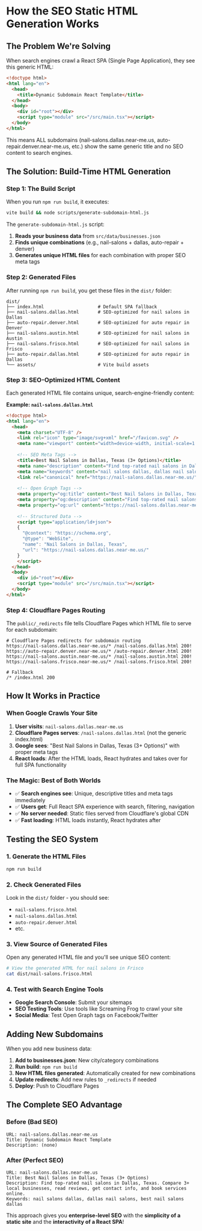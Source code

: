 # How the SEO Static HTML Generation Works

## The Problem We're Solving

When search engines crawl a React SPA (Single Page Application), they see this generic HTML:

```html
<!doctype html>
<html lang="en">
  <head>
    <title>Dynamic Subdomain React Template</title>
  </head>
  <body>
    <div id="root"></div>
    <script type="module" src="/src/main.tsx"></script>
  </body>
</html>
```

This means ALL subdomains (nail-salons.dallas.near-me.us, auto-repair.denver.near-me.us, etc.) show the same generic title and no SEO content to search engines.

## The Solution: Build-Time HTML Generation

### Step 1: The Build Script

When you run `npm run build`, it executes:
```bash
vite build && node scripts/generate-subdomain-html.js
```

The `generate-subdomain-html.js` script:

1. **Reads your business data** from `src/data/businesses.json`
2. **Finds unique combinations** (e.g., nail-salons + dallas, auto-repair + denver)
3. **Generates unique HTML files** for each combination with proper SEO meta tags

### Step 2: Generated Files

After running `npm run build`, you get these files in the `dist/` folder:

```
dist/
├── index.html                    # Default SPA fallback
├── nail-salons.dallas.html       # SEO-optimized for nail salons in Dallas
├── auto-repair.denver.html       # SEO-optimized for auto repair in Denver
├── nail-salons.austin.html       # SEO-optimized for nail salons in Austin
├── nail-salons.frisco.html       # SEO-optimized for nail salons in Frisco
├── auto-repair.dallas.html       # SEO-optimized for auto repair in Dallas
└── assets/                       # Vite build assets
```

### Step 3: SEO-Optimized HTML Content

Each generated HTML file contains unique, search-engine-friendly content:

**Example: `nail-salons.dallas.html`**
```html
<!doctype html>
<html lang="en">
  <head>
    <meta charset="UTF-8" />
    <link rel="icon" type="image/svg+xml" href="/favicon.svg" />
    <meta name="viewport" content="width=device-width, initial-scale=1.0" />
    
    <!-- SEO Meta Tags -->
    <title>Best Nail Salons in Dallas, Texas (3+ Options)</title>
    <meta name="description" content="Find top-rated nail salons in Dallas, Texas. Compare 3+ local businesses, read reviews, get contact info, and book services online." />
    <meta name="keywords" content="nail salons dallas, dallas nail salons, best nail salons dallas" />
    <link rel="canonical" href="https://nail-salons.dallas.near-me.us/" />
    
    <!-- Open Graph Tags -->
    <meta property="og:title" content="Best Nail Salons in Dallas, Texas" />
    <meta property="og:description" content="Find top-rated nail salons in Dallas, Texas..." />
    <meta property="og:url" content="https://nail-salons.dallas.near-me.us/" />
    
    <!-- Structured Data -->
    <script type="application/ld+json">
    {
      "@context": "https://schema.org",
      "@type": "WebSite",
      "name": "Nail Salons in Dallas, Texas",
      "url": "https://nail-salons.dallas.near-me.us/"
    }
    </script>
  </head>
  <body>
    <div id="root"></div>
    <script type="module" src="/src/main.tsx"></script>
  </body>
</html>
```

### Step 4: Cloudflare Pages Routing

The `public/_redirects` file tells Cloudflare Pages which HTML file to serve for each subdomain:

```
# Cloudflare Pages redirects for subdomain routing
https://nail-salons.dallas.near-me.us/* /nail-salons.dallas.html 200!
https://auto-repair.denver.near-me.us/* /auto-repair.denver.html 200!
https://nail-salons.austin.near-me.us/* /nail-salons.austin.html 200!
https://nail-salons.frisco.near-me.us/* /nail-salons.frisco.html 200!

# Fallback
/* /index.html 200
```

## How It Works in Practice

### When Google Crawls Your Site

1. **User visits**: `nail-salons.dallas.near-me.us`
2. **Cloudflare Pages serves**: `/nail-salons.dallas.html` (not the generic index.html)
3. **Google sees**: "Best Nail Salons in Dallas, Texas (3+ Options)" with proper meta tags
4. **React loads**: After the HTML loads, React hydrates and takes over for full SPA functionality

### The Magic: Best of Both Worlds

- ✅ **Search engines see**: Unique, descriptive titles and meta tags immediately
- ✅ **Users get**: Full React SPA experience with search, filtering, navigation
- ✅ **No server needed**: Static files served from Cloudflare's global CDN
- ✅ **Fast loading**: HTML loads instantly, React hydrates after

## Testing the SEO System

### 1. Generate the HTML Files

```bash
npm run build
```

### 2. Check Generated Files

Look in the `dist/` folder - you should see:
- `nail-salons.frisco.html`
- `nail-salons.dallas.html`
- `auto-repair.denver.html`
- etc.

### 3. View Source of Generated Files

Open any generated HTML file and you'll see unique SEO content:

```bash
# View the generated HTML for nail salons in Frisco
cat dist/nail-salons.frisco.html
```

### 4. Test with Search Engine Tools

- **Google Search Console**: Submit your sitemaps
- **SEO Testing Tools**: Use tools like Screaming Frog to crawl your site
- **Social Media**: Test Open Graph tags on Facebook/Twitter

## Adding New Subdomains

When you add new business data:

1. **Add to businesses.json**: New city/category combinations
2. **Run build**: `npm run build` 
3. **New HTML files generated**: Automatically created for new combinations
4. **Update redirects**: Add new rules to `_redirects` if needed
5. **Deploy**: Push to Cloudflare Pages

## The Complete SEO Advantage

### Before (Bad SEO)
```
URL: nail-salons.dallas.near-me.us
Title: Dynamic Subdomain React Template
Description: (none)
```

### After (Perfect SEO)
```
URL: nail-salons.dallas.near-me.us  
Title: Best Nail Salons in Dallas, Texas (3+ Options)
Description: Find top-rated nail salons in Dallas, Texas. Compare 3+ local businesses, read reviews, get contact info, and book services online.
Keywords: nail salons dallas, dallas nail salons, best nail salons dallas
```

This approach gives you **enterprise-level SEO** with the **simplicity of a static site** and the **interactivity of a React SPA**!